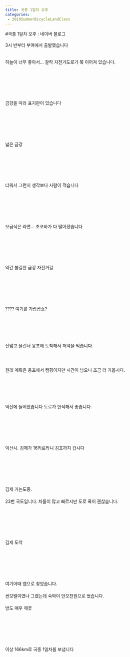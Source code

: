 ```yaml
---
title: 국종 1일차 오후
categories:
 - 2019SummerBicycleLandClass
---
```

#국종 1일차 오후 : 네이버 블로그
<div class="wrap_rabbit pcol2 _param(1) _postViewArea221569468162" id="post-view221569468162">
<!-- Rabbit HTML --><div class="se-viewer se-theme-default" lang="ko-KR">
<!-- SE_DOC_HEADER_END -->
<div class="se-main-container">
<div class="se-component se-text se-l-default" id="SE-6053e430-963e-11e9-b9f7-73f0da87d933">
<div class="se-component-content">
<div class="se-section se-section-text se-l-default">
<div class="se-module se-module-text"><!-- SE-TEXT { --><p class="se-text-paragraph se-text-paragraph-align-" id="SE-91efdcfc-9640-11e9-b9f7-a3973fb7d2e5" style="line-height:1.8;"><span class="se-fs- se-ff-" id="SE-dba4938b-9640-11e9-b9f7-fdd9ce707b17" style="">3시 반부터 부여에서 출발했습니다</span></p><!-- } SE-TEXT --></div>
</div>
</div>
</div> <div class="se-component se-image se-l-default" id="SE-60503aa3-963e-11e9-b9f7-f77fb42c08ff">
<div class="se-component-content se-component-content-fit">
<div class="se-section se-section-image se-l-default se-section-align-">
<a class="se-module se-module-image __se_image_link __se_link" data-linkdata='{"id" : "SE-60503aa3-963e-11e9-b9f7-f77fb42c08ff", "src" : "https://postfiles.pstatic.net/MjAxOTA2MjRfMTUx/MDAxNTYxMzUzOTEzODk5.Tq58HujtMiBf8lcyjsvjx-cuYSmLQAczQXLhboghuz4g.ScUkXcajAULLlBRtHiqtqpRXFnW5groNeGMes-3KB5wg.JPEG.dls32208/20190623_145757.jpg", "linkUse" : "false", "link" : ""}' data-linktype="img" href="#" onclick="return false;" style=" ">
<img alt="" class="se-image-resource" data-height="1600" data-lazy-src="https://postfiles.pstatic.net/MjAxOTA2MjRfMTUx/MDAxNTYxMzUzOTEzODk5.Tq58HujtMiBf8lcyjsvjx-cuYSmLQAczQXLhboghuz4g.ScUkXcajAULLlBRtHiqtqpRXFnW5groNeGMes-3KB5wg.JPEG.dls32208/20190623_145757.jpg?type=w966" data-width="900" src="https://postfiles.pstatic.net/MjAxOTA2MjRfMTUx/MDAxNTYxMzUzOTEzODk5.Tq58HujtMiBf8lcyjsvjx-cuYSmLQAczQXLhboghuz4g.ScUkXcajAULLlBRtHiqtqpRXFnW5groNeGMes-3KB5wg.JPEG.dls32208/20190623_145757.jpg?type=w80_blur">
</img></a> </div>
</div>
</div> <div class="se-component se-text se-l-default" id="SE-634ba06d-963e-11e9-b9f7-470417fbdcfb">
<div class="se-component-content">
<div class="se-section se-section-text se-l-default">
<div class="se-module se-module-text"><!-- SE-TEXT { --><p class="se-text-paragraph se-text-paragraph-align-" id="SE-dba4e1ad-9640-11e9-b9f7-159b9fc42b3e" style="line-height:1.8;"><span class="se-fs- se-ff-" id="SE-dba4e1ac-9640-11e9-b9f7-350009fe85f1" style="">하늘이 너무 좋아서... 찰칵 자전거도로가 쭉 이어져 있습니다.</span></p><!-- } SE-TEXT --><!-- SE-TEXT { --><p class="se-text-paragraph se-text-paragraph-align-" id="SE-dba508bf-9640-11e9-b9f7-f5c4b2b48d67" style="line-height:1.8;"><span class="se-fs- se-ff-" id="SE-dba508be-9640-11e9-b9f7-5122c4b43559" style="">​</span></p><!-- } SE-TEXT --><!-- SE-TEXT { --><p class="se-text-paragraph se-text-paragraph-align-" id="SE-dba508c1-9640-11e9-b9f7-c3725edfdccb" style="line-height:1.8;"><span class="se-fs- se-ff-" id="SE-dba508c0-9640-11e9-b9f7-238c63ab7365" style="">​</span></p><!-- } SE-TEXT --></div>
</div>
</div>
</div> <div class="se-component se-image se-l-default" id="SE-605061b4-963e-11e9-b9f7-d32cb2652556">
<div class="se-component-content se-component-content-fit">
<div class="se-section se-section-image se-l-default se-section-align-">
<a class="se-module se-module-image __se_image_link __se_link" data-linkdata='{"id" : "SE-605061b4-963e-11e9-b9f7-d32cb2652556", "src" : "https://postfiles.pstatic.net/MjAxOTA2MjRfMjI1/MDAxNTYxMzUzOTIyNzM1.gXPzRW3c7wFk_pvLibo_eq5shSOrOxHtDd_zX9Q69QYg.-2v5rBEuEpq9k_S_OLf6rxtMv6LUbvZpV5_1SyJVYGAg.JPEG.dls32208/20190623_151516.jpg", "linkUse" : "false", "link" : ""}' data-linktype="img" href="#" onclick="return false;" style=" ">
<img alt="" class="se-image-resource" data-height="1600" data-lazy-src="https://postfiles.pstatic.net/MjAxOTA2MjRfMjI1/MDAxNTYxMzUzOTIyNzM1.gXPzRW3c7wFk_pvLibo_eq5shSOrOxHtDd_zX9Q69QYg.-2v5rBEuEpq9k_S_OLf6rxtMv6LUbvZpV5_1SyJVYGAg.JPEG.dls32208/20190623_151516.jpg?type=w966" data-width="900" src="https://postfiles.pstatic.net/MjAxOTA2MjRfMjI1/MDAxNTYxMzUzOTIyNzM1.gXPzRW3c7wFk_pvLibo_eq5shSOrOxHtDd_zX9Q69QYg.-2v5rBEuEpq9k_S_OLf6rxtMv6LUbvZpV5_1SyJVYGAg.JPEG.dls32208/20190623_151516.jpg?type=w80_blur">
</img></a> </div>
</div>
</div> <div class="se-component se-text se-l-default" id="SE-6ce5aa34-963e-11e9-b9f7-07be511cb85d">
<div class="se-component-content">
<div class="se-section se-section-text se-l-default">
<div class="se-module se-module-text"><!-- SE-TEXT { --><p class="se-text-paragraph se-text-paragraph-align-" id="SE-91f11584-9640-11e9-b9f7-b9c6463e2db6" style="line-height:1.8;"><span class="se-fs- se-ff-" id="SE-dba556e2-9640-11e9-b9f7-55e594df465d" style="">금강을 따라 표지판이 있습니다</span></p><!-- } SE-TEXT --><!-- SE-TEXT { --><p class="se-text-paragraph se-text-paragraph-align-" id="SE-dba57df4-9640-11e9-b9f7-174c57192158" style="line-height:1.8;"><span class="se-fs- se-ff-" id="SE-dba57df3-9640-11e9-b9f7-f912c9837321" style="">​</span></p><!-- } SE-TEXT --><!-- SE-TEXT { --><p class="se-text-paragraph se-text-paragraph-align-" id="SE-dba57df6-9640-11e9-b9f7-6bb87999bb1a" style="line-height:1.8;"><span class="se-fs- se-ff-" id="SE-dba57df5-9640-11e9-b9f7-dbce0d55689c" style="">​</span></p><!-- } SE-TEXT --></div>
</div>
</div>
</div> <div class="se-component se-image se-l-default" id="SE-605088c5-963e-11e9-b9f7-0fc13c3cf68b">
<div class="se-component-content se-component-content-fit">
<div class="se-section se-section-image se-l-default se-section-align-">
<a class="se-module se-module-image __se_image_link __se_link" data-linkdata='{"id" : "SE-605088c5-963e-11e9-b9f7-0fc13c3cf68b", "src" : "https://postfiles.pstatic.net/MjAxOTA2MjRfMjAg/MDAxNTYxMzUzOTI1OTk4.zckh9ynk5pvMvdbfNLfLsRTMKvqi_YOK7kVjov_l62Ig.tlnQw2UQH_cQdJxVFSSL2fnQUqIfKgqLG8UDuFTwbZkg.JPEG.dls32208/20190623_152146.jpg", "linkUse" : "false", "link" : ""}' data-linktype="img" href="#" onclick="return false;" style=" ">
<img alt="" class="se-image-resource" data-height="1600" data-lazy-src="https://postfiles.pstatic.net/MjAxOTA2MjRfMjAg/MDAxNTYxMzUzOTI1OTk4.zckh9ynk5pvMvdbfNLfLsRTMKvqi_YOK7kVjov_l62Ig.tlnQw2UQH_cQdJxVFSSL2fnQUqIfKgqLG8UDuFTwbZkg.JPEG.dls32208/20190623_152146.jpg?type=w966" data-width="900" src="https://postfiles.pstatic.net/MjAxOTA2MjRfMjAg/MDAxNTYxMzUzOTI1OTk4.zckh9ynk5pvMvdbfNLfLsRTMKvqi_YOK7kVjov_l62Ig.tlnQw2UQH_cQdJxVFSSL2fnQUqIfKgqLG8UDuFTwbZkg.JPEG.dls32208/20190623_152146.jpg?type=w80_blur">
</img></a> </div>
</div>
</div> <div class="se-component se-text se-l-default" id="SE-7363cd51-963e-11e9-b9f7-b3d03209092e">
<div class="se-component-content">
<div class="se-section se-section-text se-l-default">
<div class="se-module se-module-text"><!-- SE-TEXT { --><p class="se-text-paragraph se-text-paragraph-align-" id="SE-91f1b1ca-9640-11e9-b9f7-df066d8c27d5" style="line-height:1.8;"><span class="se-fs- se-ff-" id="SE-dba5f327-9640-11e9-b9f7-4b27d9c699dd" style="">넓은 금강</span></p><!-- } SE-TEXT --><!-- SE-TEXT { --><p class="se-text-paragraph se-text-paragraph-align-" id="SE-dba5f329-9640-11e9-b9f7-55b90088f0e9" style="line-height:1.8;"><span class="se-fs- se-ff-" id="SE-dba5f328-9640-11e9-b9f7-a96d0c30d8c3" style="">​</span></p><!-- } SE-TEXT --><!-- SE-TEXT { --><p class="se-text-paragraph se-text-paragraph-align-" id="SE-dba5f32b-9640-11e9-b9f7-6dba4c668ff6" style="line-height:1.8;"><span class="se-fs- se-ff-" id="SE-dba5f32a-9640-11e9-b9f7-8342c3ae5bbc" style="">​</span></p><!-- } SE-TEXT --></div>
</div>
</div>
</div> <div class="se-component se-image se-l-default" id="SE-605088c6-963e-11e9-b9f7-cfff0faafdd1">
<div class="se-component-content se-component-content-fit">
<div class="se-section se-section-image se-l-default se-section-align-">
<a class="se-module se-module-image __se_image_link __se_link" data-linkdata='{"id" : "SE-605088c6-963e-11e9-b9f7-cfff0faafdd1", "src" : "https://postfiles.pstatic.net/MjAxOTA2MjRfMTUg/MDAxNTYxMzUzOTI4NTA4.s8tY_BjN1OL40S2eyyUu_xpg4DNvhTeGxN8SIHid3aUg.3rT-2qoCW1BhkwKXnJ8iLulk-s13UVhFONZzYgeexNcg.JPEG.dls32208/20190623_161657.jpg", "linkUse" : "false", "link" : ""}' data-linktype="img" href="#" onclick="return false;" style=" ">
<img alt="" class="se-image-resource" data-height="506" data-lazy-src="https://postfiles.pstatic.net/MjAxOTA2MjRfMTUg/MDAxNTYxMzUzOTI4NTA4.s8tY_BjN1OL40S2eyyUu_xpg4DNvhTeGxN8SIHid3aUg.3rT-2qoCW1BhkwKXnJ8iLulk-s13UVhFONZzYgeexNcg.JPEG.dls32208/20190623_161657.jpg?type=w966" data-width="900" src="https://postfiles.pstatic.net/MjAxOTA2MjRfMTUg/MDAxNTYxMzUzOTI4NTA4.s8tY_BjN1OL40S2eyyUu_xpg4DNvhTeGxN8SIHid3aUg.3rT-2qoCW1BhkwKXnJ8iLulk-s13UVhFONZzYgeexNcg.JPEG.dls32208/20190623_161657.jpg?type=w80_blur">
</img></a> </div>
</div>
</div> <div class="se-component se-text se-l-default" id="SE-79ac3b7e-963e-11e9-b9f7-2389393234ed">
<div class="se-component-content">
<div class="se-section se-section-text se-l-default">
<div class="se-module se-module-text"><!-- SE-TEXT { --><p class="se-text-paragraph se-text-paragraph-align-" id="SE-91f22700-9640-11e9-b9f7-7b816baf9f81" style="line-height:1.8;"><span class="se-fs- se-ff-" id="SE-dba6685c-9640-11e9-b9f7-6d6d679aabd3" style="">더워서 그런지 생각보다 사람이 적습니다</span></p><!-- } SE-TEXT --><!-- SE-TEXT { --><p class="se-text-paragraph se-text-paragraph-align-" id="SE-dba6685e-9640-11e9-b9f7-a93ef80119eb" style="line-height:1.8;"><span class="se-fs- se-ff-" id="SE-dba6685d-9640-11e9-b9f7-cb71a9b7de9b" style="">​</span></p><!-- } SE-TEXT --><!-- SE-TEXT { --><p class="se-text-paragraph se-text-paragraph-align-" id="SE-dba66860-9640-11e9-b9f7-819805ba56a3" style="line-height:1.8;"><span class="se-fs- se-ff-" id="SE-dba6685f-9640-11e9-b9f7-73df3d965bb1" style="">​</span></p><!-- } SE-TEXT --></div>
</div>
</div>
</div> <div class="se-component se-image se-l-default" id="SE-6050afd7-963e-11e9-b9f7-b1b657c38bca">
<div class="se-component-content se-component-content-fit">
<div class="se-section se-section-image se-l-default se-section-align-">
<a class="se-module se-module-image __se_image_link __se_link" data-linkdata='{"id" : "SE-6050afd7-963e-11e9-b9f7-b1b657c38bca", "src" : "https://postfiles.pstatic.net/MjAxOTA2MjRfMjcx/MDAxNTYxMzUzOTMyMTM5.wdL-zEbS7BK4HT8ELJZ4uHpWcDJhfN1a_lO7ozcYtlQg.ArsqPq1iV7Yck1hsO5yc1WnCb8um6Csfl1pKCH9KTnMg.JPEG.dls32208/20190623_164504.jpg", "linkUse" : "false", "link" : ""}' data-linktype="img" href="#" onclick="return false;" style=" ">
<img alt="" class="se-image-resource" data-height="1600" data-lazy-src="https://postfiles.pstatic.net/MjAxOTA2MjRfMjcx/MDAxNTYxMzUzOTMyMTM5.wdL-zEbS7BK4HT8ELJZ4uHpWcDJhfN1a_lO7ozcYtlQg.ArsqPq1iV7Yck1hsO5yc1WnCb8um6Csfl1pKCH9KTnMg.JPEG.dls32208/20190623_164504.jpg?type=w966" data-width="900" src="https://postfiles.pstatic.net/MjAxOTA2MjRfMjcx/MDAxNTYxMzUzOTMyMTM5.wdL-zEbS7BK4HT8ELJZ4uHpWcDJhfN1a_lO7ozcYtlQg.ArsqPq1iV7Yck1hsO5yc1WnCb8um6Csfl1pKCH9KTnMg.JPEG.dls32208/20190623_164504.jpg?type=w80_blur"/>
</a> </div>
</div>
</div> <div class="se-component se-text se-l-default" id="SE-8ae4a6b5-963e-11e9-b9f7-37647180e575">
<div class="se-component-content">
<div class="se-section se-section-text se-l-default">
<div class="se-module se-module-text"><!-- SE-TEXT { --><p class="se-text-paragraph se-text-paragraph-align-" id="SE-91f29c36-9640-11e9-b9f7-3bc4e8c1aedf" style="line-height:1.8;"><span class="se-fs- se-ff-" id="SE-dba6b681-9640-11e9-b9f7-a3a503aa0ac2" style="">보급식은 라면... 초코바가 다 떨어졌습니다</span></p><!-- } SE-TEXT --><!-- SE-TEXT { --><p class="se-text-paragraph se-text-paragraph-align-" id="SE-dba6dd93-9640-11e9-b9f7-a95f4f3159cf" style="line-height:1.8;"><span class="se-fs- se-ff-" id="SE-dba6dd92-9640-11e9-b9f7-2d98dbfd5817" style="">​</span></p><!-- } SE-TEXT --><!-- SE-TEXT { --><p class="se-text-paragraph se-text-paragraph-align-" id="SE-dba6dd95-9640-11e9-b9f7-0922fc737d96" style="line-height:1.8;"><span class="se-fs- se-ff-" id="SE-dba6dd94-9640-11e9-b9f7-75a83f0143cd" style="">​</span></p><!-- } SE-TEXT --></div>
</div>
</div>
</div> <div class="se-component se-image se-l-default" id="SE-6050afd8-963e-11e9-b9f7-616ebb47a210">
<div class="se-component-content se-component-content-fit">
<div class="se-section se-section-image se-l-default se-section-align-">
<a class="se-module se-module-image __se_image_link __se_link" data-linkdata='{"id" : "SE-6050afd8-963e-11e9-b9f7-616ebb47a210", "src" : "https://postfiles.pstatic.net/MjAxOTA2MjRfMTIw/MDAxNTYxMzUzOTM2ODMy.p77VVnmZak3XrRB9Dotcie_pEeIWI6J7x5RfxZk26tcg.3M1KuOfSRIzwyUKVDCmY3Q-KFAiUKPP9rlPcvD2EkCcg.JPEG.dls32208/20190623_164641.jpg", "linkUse" : "false", "link" : ""}' data-linktype="img" href="#" onclick="return false;" style=" ">
<img alt="" class="se-image-resource" data-height="1600" data-lazy-src="https://postfiles.pstatic.net/MjAxOTA2MjRfMTIw/MDAxNTYxMzUzOTM2ODMy.p77VVnmZak3XrRB9Dotcie_pEeIWI6J7x5RfxZk26tcg.3M1KuOfSRIzwyUKVDCmY3Q-KFAiUKPP9rlPcvD2EkCcg.JPEG.dls32208/20190623_164641.jpg?type=w966" data-width="900" src="https://postfiles.pstatic.net/MjAxOTA2MjRfMTIw/MDAxNTYxMzUzOTM2ODMy.p77VVnmZak3XrRB9Dotcie_pEeIWI6J7x5RfxZk26tcg.3M1KuOfSRIzwyUKVDCmY3Q-KFAiUKPP9rlPcvD2EkCcg.JPEG.dls32208/20190623_164641.jpg?type=w80_blur"/>
</a> </div>
</div>
</div> <div class="se-component se-text se-l-default" id="SE-983ddb5c-963e-11e9-b9f7-cb033f9381d2">
<div class="se-component-content">
<div class="se-section se-section-text se-l-default">
<div class="se-module se-module-text"><!-- SE-TEXT { --><p class="se-text-paragraph se-text-paragraph-align-" id="SE-91f3116c-9640-11e9-b9f7-45d90ae0f938" style="line-height:1.8;"><span class="se-fs- se-ff-" id="SE-dba72bb6-9640-11e9-b9f7-8177ad448f4b" style="">약간 불길한 금강 자전거길</span></p><!-- } SE-TEXT --><!-- SE-TEXT { --><p class="se-text-paragraph se-text-paragraph-align-" id="SE-dba72bb8-9640-11e9-b9f7-a54612be3c2c" style="line-height:1.8;"><span class="se-fs- se-ff-" id="SE-dba72bb7-9640-11e9-b9f7-c18d81ce4e76" style="">​</span></p><!-- } SE-TEXT --><!-- SE-TEXT { --><p class="se-text-paragraph se-text-paragraph-align-" id="SE-dba72bba-9640-11e9-b9f7-612587c4c286" style="line-height:1.8;"><span class="se-fs- se-ff-" id="SE-dba72bb9-9640-11e9-b9f7-b51409ece6d5" style="">​</span></p><!-- } SE-TEXT --></div>
</div>
</div>
</div> <div class="se-component se-image se-l-default" id="SE-6050d6e9-963e-11e9-b9f7-c95a66e69136">
<div class="se-component-content se-component-content-fit">
<div class="se-section se-section-image se-l-default se-section-align-">
<a class="se-module se-module-image __se_image_link __se_link" data-linkdata='{"id" : "SE-6050d6e9-963e-11e9-b9f7-c95a66e69136", "src" : "https://postfiles.pstatic.net/MjAxOTA2MjRfMjAy/MDAxNTYxMzUzOTUyMTAx.jl--Bo_wF6Oqr1GH9s8MCfkb0sDdir6RAJRGf2ax-uMg.3prnem6ZfczcMYG322c-p6iGldlPi2nADtDUhrjadu0g.JPEG.dls32208/20190623_164903.jpg", "linkUse" : "false", "link" : ""}' data-linktype="img" href="#" onclick="return false;" style=" ">
<img alt="" class="se-image-resource" data-height="1600" data-lazy-src="https://postfiles.pstatic.net/MjAxOTA2MjRfMjAy/MDAxNTYxMzUzOTUyMTAx.jl--Bo_wF6Oqr1GH9s8MCfkb0sDdir6RAJRGf2ax-uMg.3prnem6ZfczcMYG322c-p6iGldlPi2nADtDUhrjadu0g.JPEG.dls32208/20190623_164903.jpg?type=w966" data-width="900" src="https://postfiles.pstatic.net/MjAxOTA2MjRfMjAy/MDAxNTYxMzUzOTUyMTAx.jl--Bo_wF6Oqr1GH9s8MCfkb0sDdir6RAJRGf2ax-uMg.3prnem6ZfczcMYG322c-p6iGldlPi2nADtDUhrjadu0g.JPEG.dls32208/20190623_164903.jpg?type=w80_blur"/>
</a> </div>
</div>
</div> <div class="se-component se-text se-l-default" id="SE-9891d1d1-963f-11e9-b9f7-51f2626525da">
<div class="se-component-content">
<div class="se-section se-section-text se-l-default">
<div class="se-module se-module-text"><!-- SE-TEXT { --><p class="se-text-paragraph se-text-paragraph-align-" id="SE-96c9a00a-9640-11e9-b9f7-4d7f26712afb" style="line-height:1.8;"><span class="se-fs- se-ff-" id="SE-dba7a0eb-9640-11e9-b9f7-0dbaeeb40aeb" style="">???? 여기를 가랍곱쇼?</span></p><!-- } SE-TEXT --><!-- SE-TEXT { --><p class="se-text-paragraph se-text-paragraph-align-" id="SE-96c9a00b-9640-11e9-b9f7-9d4c05477bf8" style="line-height:1.8;"><span class="se-fs- se-ff-" id="SE-dba7a0ec-9640-11e9-b9f7-c3b297398664" style="">​</span></p><!-- } SE-TEXT --><!-- SE-TEXT { --><p class="se-text-paragraph se-text-paragraph-align-" id="SE-96c9a00c-9640-11e9-b9f7-976052562a07" style="line-height:1.8;"><span class="se-fs- se-ff-" id="SE-dba7a0ed-9640-11e9-b9f7-f1f5c31f841e" style="">​</span></p><!-- } SE-TEXT --><!-- SE-TEXT { --><p class="se-text-paragraph se-text-paragraph-align-" id="SE-96c9a00d-9640-11e9-b9f7-938c62faf891" style="line-height:1.8;"><span class="se-fs- se-ff-" id="SE-dba7a0ee-9640-11e9-b9f7-b9b8b48bc717" style="">산넘고 물건너 웅포에 도착해서 저녁을 먹습니다.</span></p><!-- } SE-TEXT --><!-- SE-TEXT { --><p class="se-text-paragraph se-text-paragraph-align-" id="SE-96c9a00e-9640-11e9-b9f7-cf4ed00ea606" style="line-height:1.8;"><span class="se-fs- se-ff-" id="SE-dba7a0ef-9640-11e9-b9f7-8da1a46c0b49" style="">​</span></p><!-- } SE-TEXT --><!-- SE-TEXT { --><p class="se-text-paragraph se-text-paragraph-align-" id="SE-96c9a00f-9640-11e9-b9f7-0dfbd8e953a8" style="line-height:1.8;"><span class="se-fs- se-ff-" id="SE-dba7a0f0-9640-11e9-b9f7-0d65dbd4bc38" style="">원래 계획은 웅포에서 캠핑이지만 시간이 남으니 조금 더 가봅시다.</span></p><!-- } SE-TEXT --><!-- SE-TEXT { --><p class="se-text-paragraph se-text-paragraph-align-" id="SE-96c9a010-9640-11e9-b9f7-1f51ce8aadee" style="line-height:1.8;"><span class="se-fs- se-ff-" id="SE-dba7c801-9640-11e9-b9f7-93172d1d184b" style="">​</span></p><!-- } SE-TEXT --><!-- SE-TEXT { --><p class="se-text-paragraph se-text-paragraph-align-" id="SE-96c9a011-9640-11e9-b9f7-ed40ae9de239" style="line-height:1.8;"><span class="se-fs- se-ff-" id="SE-dba7c802-9640-11e9-b9f7-cb0c9c6da398" style="">​</span></p><!-- } SE-TEXT --><!-- SE-TEXT { --><p class="se-text-paragraph se-text-paragraph-align-" id="SE-91f3adc2-9640-11e9-b9f7-b5651d455b2f" style="line-height:1.8;"><span class="se-fs- se-ff-" id="SE-dba7c803-9640-11e9-b9f7-2d472ffa0112" style="">익산에 들어왔습니다 도로가 한적해서 좋습니다.</span></p><!-- } SE-TEXT --></div>
</div>
</div>
</div> <div class="se-component se-image se-l-default" id="SE-6050d6ea-963e-11e9-b9f7-4515aa9913ec">
<div class="se-component-content se-component-content-fit">
<div class="se-section se-section-image se-l-default se-section-align-">
<a class="se-module se-module-image __se_image_link __se_link" data-linkdata='{"id" : "SE-6050d6ea-963e-11e9-b9f7-4515aa9913ec", "src" : "https://postfiles.pstatic.net/MjAxOTA2MjRfNjUg/MDAxNTYxMzUzOTU3NTI1.d5c03w-vyRa1hVIELGug0kYWS6LYg2l6ghtd0SItSgAg.Osb4d5530gB92wOfBGFZ7qAqu79fKYIGKB3Shqmnyfog.JPEG.dls32208/20190623_183938.jpg", "linkUse" : "false", "link" : ""}' data-linktype="img" href="#" onclick="return false;" style=" ">
<img alt="" class="se-image-resource" data-height="1600" data-lazy-src="https://postfiles.pstatic.net/MjAxOTA2MjRfNjUg/MDAxNTYxMzUzOTU3NTI1.d5c03w-vyRa1hVIELGug0kYWS6LYg2l6ghtd0SItSgAg.Osb4d5530gB92wOfBGFZ7qAqu79fKYIGKB3Shqmnyfog.JPEG.dls32208/20190623_183938.jpg?type=w966" data-width="900" src="https://postfiles.pstatic.net/MjAxOTA2MjRfNjUg/MDAxNTYxMzUzOTU3NTI1.d5c03w-vyRa1hVIELGug0kYWS6LYg2l6ghtd0SItSgAg.Osb4d5530gB92wOfBGFZ7qAqu79fKYIGKB3Shqmnyfog.JPEG.dls32208/20190623_183938.jpg?type=w80_blur"/>
</a> </div>
</div>
</div> <div class="se-component se-text se-l-default" id="SE-f65ebb16-963f-11e9-b9f7-3366668153f5">
<div class="se-component-content">
<div class="se-section se-section-text se-l-default">
<div class="se-module se-module-text"><!-- SE-TEXT { --><p class="se-text-paragraph se-text-paragraph-align-" id="SE-96cbea04-9640-11e9-b9f7-7124d52a9607" style="line-height:1.8;"><span class="se-fs- se-ff-" id="SE-dba8d974-9640-11e9-b9f7-93e746b8cf2c" style="">​</span></p><!-- } SE-TEXT --><!-- SE-TEXT { --><p class="se-text-paragraph se-text-paragraph-align-" id="SE-96cbea05-9640-11e9-b9f7-b56503b62e3b" style="line-height:1.8;"><span class="se-fs- se-ff-" id="SE-dba8d975-9640-11e9-b9f7-85e8abe10de5" style="">​</span></p><!-- } SE-TEXT --><!-- SE-TEXT { --><p class="se-text-paragraph se-text-paragraph-align-" id="SE-91f422f8-9640-11e9-b9f7-cf08c0b44c6b" style="line-height:1.8;"><span class="se-fs- se-ff-" id="SE-dba8d976-9640-11e9-b9f7-c3a376e2dbeb" style="">익산시. 김제가 16키로라니 김포까지 갑시다</span></p><!-- } SE-TEXT --></div>
</div>
</div>
</div> <div class="se-component se-image se-l-default" id="SE-6050fdfb-963e-11e9-b9f7-8929f15b25e8">
<div class="se-component-content se-component-content-fit">
<div class="se-section se-section-image se-l-default se-section-align-">
<a class="se-module se-module-image __se_image_link __se_link" data-linkdata='{"id" : "SE-6050fdfb-963e-11e9-b9f7-8929f15b25e8", "src" : "https://postfiles.pstatic.net/MjAxOTA2MjRfMjQg/MDAxNTYxMzUzOTYwNTg0.TerR0WPfih71E6WJouvoXmw-viWjMyHsNxIE6dmYxeMg.ifCkBbdzkqbfFsNBnABzrTD0kmWgJIYP7tyxMsQq6Kgg.JPEG.dls32208/20190623_185700.jpg", "linkUse" : "false", "link" : ""}' data-linktype="img" href="#" onclick="return false;" style=" ">
<img alt="" class="se-image-resource" data-height="1600" data-lazy-src="https://postfiles.pstatic.net/MjAxOTA2MjRfMjQg/MDAxNTYxMzUzOTYwNTg0.TerR0WPfih71E6WJouvoXmw-viWjMyHsNxIE6dmYxeMg.ifCkBbdzkqbfFsNBnABzrTD0kmWgJIYP7tyxMsQq6Kgg.JPEG.dls32208/20190623_185700.jpg?type=w966" data-width="900" src="https://postfiles.pstatic.net/MjAxOTA2MjRfMjQg/MDAxNTYxMzUzOTYwNTg0.TerR0WPfih71E6WJouvoXmw-viWjMyHsNxIE6dmYxeMg.ifCkBbdzkqbfFsNBnABzrTD0kmWgJIYP7tyxMsQq6Kgg.JPEG.dls32208/20190623_185700.jpg?type=w80_blur"/>
</a> </div>
</div>
</div> <div class="se-component se-text se-l-default" id="SE-0980f3ff-9640-11e9-b9f7-2de8c2b5a735">
<div class="se-component-content">
<div class="se-section se-section-text se-l-default">
<div class="se-module se-module-text"><!-- SE-TEXT { --><p class="se-text-paragraph se-text-paragraph-align-" id="SE-96cde5d8-9640-11e9-b9f7-318aba3e027a" style="line-height:1.8;"><span class="se-fs- se-ff-" id="SE-dba92797-9640-11e9-b9f7-0774f5cb558a" style="">​</span></p><!-- } SE-TEXT --><!-- SE-TEXT { --><p class="se-text-paragraph se-text-paragraph-align-" id="SE-96cde5d9-9640-11e9-b9f7-918b7eb13a8e" style="line-height:1.8;"><span class="se-fs- se-ff-" id="SE-dba92798-9640-11e9-b9f7-d5241d1d000e" style="">​</span></p><!-- } SE-TEXT --><!-- SE-TEXT { --><p class="se-text-paragraph se-text-paragraph-align-" id="SE-96cde5da-9640-11e9-b9f7-7976e0adc62e" style="line-height:1.8;"><span class="se-fs- se-ff-" id="SE-dba92799-9640-11e9-b9f7-0d1d3478c642" style="">김제 가는도중.</span></p><!-- } SE-TEXT --><!-- SE-TEXT { --><p class="se-text-paragraph se-text-paragraph-align-" id="SE-91f4bf40-9640-11e9-b9f7-f9e4ea0c7502" style="line-height:1.8;"><span class="se-fs- se-ff-" id="SE-dba9279a-9640-11e9-b9f7-f3f2ded3cb2f" style="">23번 국도입니다. 차들이 많고 빠르지만 도로 폭이 괜찮습니다.</span></p><!-- } SE-TEXT --></div>
</div>
</div>
</div> <div class="se-component se-image se-l-default" id="SE-6050fdfc-963e-11e9-b9f7-ef8180e5350a">
<div class="se-component-content se-component-content-fit">
<div class="se-section se-section-image se-l-default se-section-align-">
<a class="se-module se-module-image __se_image_link __se_link" data-linkdata='{"id" : "SE-6050fdfc-963e-11e9-b9f7-ef8180e5350a", "src" : "https://postfiles.pstatic.net/MjAxOTA2MjRfMjMg/MDAxNTYxMzUzOTYyNDUz.u4JRKPPuk7nu5YecQ48U4_9g3uvYTGrTDLmUiGu4ko0g.biBpogsPGF0-jtNPu9Xto8MSN8HapShvrFoKMh2SRaAg.JPEG.dls32208/20190623_190745.jpg", "linkUse" : "false", "link" : ""}' data-linktype="img" href="#" onclick="return false;" style=" ">
<img alt="" class="se-image-resource" data-height="506" data-lazy-src="https://postfiles.pstatic.net/MjAxOTA2MjRfMjMg/MDAxNTYxMzUzOTYyNDUz.u4JRKPPuk7nu5YecQ48U4_9g3uvYTGrTDLmUiGu4ko0g.biBpogsPGF0-jtNPu9Xto8MSN8HapShvrFoKMh2SRaAg.JPEG.dls32208/20190623_190745.jpg?type=w966" data-width="900" src="https://postfiles.pstatic.net/MjAxOTA2MjRfMjMg/MDAxNTYxMzUzOTYyNDUz.u4JRKPPuk7nu5YecQ48U4_9g3uvYTGrTDLmUiGu4ko0g.biBpogsPGF0-jtNPu9Xto8MSN8HapShvrFoKMh2SRaAg.JPEG.dls32208/20190623_190745.jpg?type=w80_blur"/>
</a> </div>
</div>
</div> <div class="se-component se-text se-l-default" id="SE-0e714c3c-9640-11e9-b9f7-b1d13f065145">
<div class="se-component-content">
<div class="se-section se-section-text se-l-default">
<div class="se-module se-module-text"><!-- SE-TEXT { --><p class="se-text-paragraph se-text-paragraph-align-" id="SE-96d02fcd-9640-11e9-b9f7-293825667264" style="line-height:1.8;"><span class="se-fs- se-ff-" id="SE-dba975bb-9640-11e9-b9f7-dfd4ca432c1d" style="">​</span></p><!-- } SE-TEXT --><!-- SE-TEXT { --><p class="se-text-paragraph se-text-paragraph-align-" id="SE-96d02fce-9640-11e9-b9f7-df7787e49527" style="line-height:1.8;"><span class="se-fs- se-ff-" id="SE-dba99ccc-9640-11e9-b9f7-f90d2bef5f8c" style="">​</span></p><!-- } SE-TEXT --><!-- SE-TEXT { --><p class="se-text-paragraph se-text-paragraph-align-" id="SE-91f50d66-9640-11e9-b9f7-3bbf458916f5" style="line-height:1.8;"><span class="se-fs- se-ff-" id="SE-dba99ccd-9640-11e9-b9f7-7d64193ee8ef" style="">김제 도착</span></p><!-- } SE-TEXT --></div>
</div>
</div>
</div> <div class="se-component se-image se-l-default" id="SE-6050fdfd-963e-11e9-b9f7-998bb731e087">
<div class="se-component-content se-component-content-fit">
<div class="se-section se-section-image se-l-default se-section-align-">
<a class="se-module se-module-image __se_image_link __se_link" data-linkdata='{"id" : "SE-6050fdfd-963e-11e9-b9f7-998bb731e087", "src" : "https://postfiles.pstatic.net/MjAxOTA2MjRfMjI1/MDAxNTYxMzUzOTYzOTg4.QIAyn07XJLSG-ODoheacaMxojp7s1EaDpz5R9IEGGkkg.IzteCqKrBMzVfuox0WALLG4E5cH0B-yhC_NBSTTXBQcg.JPEG.dls32208/20190623_195927.jpg", "linkUse" : "false", "link" : ""}' data-linktype="img" href="#" onclick="return false;" style=" ">
<img alt="" class="se-image-resource" data-height="506" data-lazy-src="https://postfiles.pstatic.net/MjAxOTA2MjRfMjI1/MDAxNTYxMzUzOTYzOTg4.QIAyn07XJLSG-ODoheacaMxojp7s1EaDpz5R9IEGGkkg.IzteCqKrBMzVfuox0WALLG4E5cH0B-yhC_NBSTTXBQcg.JPEG.dls32208/20190623_195927.jpg?type=w966" data-width="900" src="https://postfiles.pstatic.net/MjAxOTA2MjRfMjI1/MDAxNTYxMzUzOTYzOTg4.QIAyn07XJLSG-ODoheacaMxojp7s1EaDpz5R9IEGGkkg.IzteCqKrBMzVfuox0WALLG4E5cH0B-yhC_NBSTTXBQcg.JPEG.dls32208/20190623_195927.jpg?type=w80_blur"/>
</a> </div>
</div>
</div> <div class="se-component se-text se-l-default" id="SE-44a24841-9640-11e9-b9f7-2fc0548fe88f">
<div class="se-component-content">
<div class="se-section se-section-text se-l-default">
<div class="se-module se-module-text"><!-- SE-TEXT { --><p class="se-text-paragraph se-text-paragraph-align-" id="SE-96d2edf1-9640-11e9-b9f7-c57a18d0335b" style="line-height:1.8;"><span class="se-fs- se-ff-" id="SE-dba9c3de-9640-11e9-b9f7-0b455f17a8e7" style="">​</span></p><!-- } SE-TEXT --><!-- SE-TEXT { --><p class="se-text-paragraph se-text-paragraph-align-" id="SE-96d2edf2-9640-11e9-b9f7-97a02e3d8b56" style="line-height:1.8;"><span class="se-fs- se-ff-" id="SE-dba9c3df-9640-11e9-b9f7-391ed648081a" style="">​</span></p><!-- } SE-TEXT --><!-- SE-TEXT { --><p class="se-text-paragraph se-text-paragraph-align-" id="SE-96d2edf3-9640-11e9-b9f7-7bcb855da391" style="line-height:1.8;"><span class="se-fs- se-ff-" id="SE-dba9eaf0-9640-11e9-b9f7-7b92f71f91e0" style="">여기어때 앱으로 찾았습니다.</span></p><!-- } SE-TEXT --><!-- SE-TEXT { --><p class="se-text-paragraph se-text-paragraph-align-" id="SE-96d2edf4-9640-11e9-b9f7-7fb03a1334aa" style="line-height:1.8;"><span class="se-fs- se-ff-" id="SE-dba9eaf1-9640-11e9-b9f7-53e18f06274a" style="">썬모텔이였나 그랬는데 숙박이 만오천원으로 쌌습니다.</span></p><!-- } SE-TEXT --><!-- SE-TEXT { --><p class="se-text-paragraph se-text-paragraph-align-" id="SE-91f582a0-9640-11e9-b9f7-f1d997a2bac5" style="line-height:1.8;"><span class="se-fs- se-ff-" id="SE-dba9eaf2-9640-11e9-b9f7-4b5b915e9d6f" style="">방도 매우 깨끗</span></p><!-- } SE-TEXT --></div>
</div>
</div>
</div> <div class="se-component se-image se-l-default" id="SE-6051250e-963e-11e9-b9f7-a592a66d3442">
<div class="se-component-content se-component-content-fit">
<div class="se-section se-section-image se-l-default se-section-align-">
<a class="se-module se-module-image __se_image_link __se_link" data-linkdata='{"id" : "SE-6051250e-963e-11e9-b9f7-a592a66d3442", "src" : "https://postfiles.pstatic.net/MjAxOTA2MjRfMTQz/MDAxNTYxMzUzOTY1Nzkx.eJ5MWxmsVNTeXnAsFu7FwEkDpDaW6Hipr2s8ExYoGS0g.o6EzZYV4wX_nMW60Og0D3MpKp4ROTtV2s0Xb6psnQpwg.JPEG.dls32208/20190623_210158.jpg", "linkUse" : "false", "link" : ""}' data-linktype="img" href="#" onclick="return false;" style=" ">
<img alt="" class="se-image-resource" data-height="506" data-lazy-src="https://postfiles.pstatic.net/MjAxOTA2MjRfMTQz/MDAxNTYxMzUzOTY1Nzkx.eJ5MWxmsVNTeXnAsFu7FwEkDpDaW6Hipr2s8ExYoGS0g.o6EzZYV4wX_nMW60Og0D3MpKp4ROTtV2s0Xb6psnQpwg.JPEG.dls32208/20190623_210158.jpg?type=w966" data-width="900" src="https://postfiles.pstatic.net/MjAxOTA2MjRfMTQz/MDAxNTYxMzUzOTY1Nzkx.eJ5MWxmsVNTeXnAsFu7FwEkDpDaW6Hipr2s8ExYoGS0g.o6EzZYV4wX_nMW60Og0D3MpKp4ROTtV2s0Xb6psnQpwg.JPEG.dls32208/20190623_210158.jpg?type=w80_blur"/>
</a> </div>
</div>
</div> <div class="se-component se-image se-l-default" id="SE-6051250f-963e-11e9-b9f7-35345cc6aa26">
<div class="se-component-content se-component-content-fit">
<div class="se-section se-section-image se-l-default se-section-align-">
<a class="se-module se-module-image __se_image_link __se_link" data-linkdata='{"id" : "SE-6051250f-963e-11e9-b9f7-35345cc6aa26", "src" : "https://postfiles.pstatic.net/MjAxOTA2MjRfNTQg/MDAxNTYxMzUzOTY3MTE1.uq-zWIK3zTAGPpdHMXLIXhuYivVDLO1Q8fGpwLYcH7Ig.0-nm3fjhfN417yHEg34YcT506j8tgLWmGF3FJYGX2Ekg.JPEG.dls32208/20190623_210205.jpg", "linkUse" : "false", "link" : ""}' data-linktype="img" href="#" onclick="return false;" style=" ">
<img alt="" class="se-image-resource" data-height="506" data-lazy-src="https://postfiles.pstatic.net/MjAxOTA2MjRfNTQg/MDAxNTYxMzUzOTY3MTE1.uq-zWIK3zTAGPpdHMXLIXhuYivVDLO1Q8fGpwLYcH7Ig.0-nm3fjhfN417yHEg34YcT506j8tgLWmGF3FJYGX2Ekg.JPEG.dls32208/20190623_210205.jpg?type=w966" data-width="900" src="https://postfiles.pstatic.net/MjAxOTA2MjRfNTQg/MDAxNTYxMzUzOTY3MTE1.uq-zWIK3zTAGPpdHMXLIXhuYivVDLO1Q8fGpwLYcH7Ig.0-nm3fjhfN417yHEg34YcT506j8tgLWmGF3FJYGX2Ekg.JPEG.dls32208/20190623_210205.jpg?type=w80_blur"/>
</a> </div>
</div>
</div> <div class="se-component se-text se-l-default" id="SE-6165dde0-9640-11e9-b9f7-39027909771b">
<div class="se-component-content">
<div class="se-section se-section-text se-l-default">
<div class="se-module se-module-text"><!-- SE-TEXT { --><p class="se-text-paragraph se-text-paragraph-align-" id="SE-96d64958-9640-11e9-b9f7-afa16b9d7624" style="line-height:1.8;"><span class="se-fs- se-ff-" id="SE-dbaa6023-9640-11e9-b9f7-09dcc4d4e10b" style="">​</span></p><!-- } SE-TEXT --><!-- SE-TEXT { --><p class="se-text-paragraph se-text-paragraph-align-" id="SE-96d64959-9640-11e9-b9f7-150c94ed9912" style="line-height:1.8;"><span class="se-fs- se-ff-" id="SE-dbaa6024-9640-11e9-b9f7-6bd6574ddd65" style="">​</span></p><!-- } SE-TEXT --><!-- SE-TEXT { --><p class="se-text-paragraph se-text-paragraph-align-" id="SE-91f645f6-9640-11e9-b9f7-f74c3f7d2366" style="line-height:1.8;"><span class="se-fs- se-ff-" id="SE-dbaa6025-9640-11e9-b9f7-cd3a1de77cf9" style="">이상 166km로 국종 1일차를 보냅니다</span></p><!-- } SE-TEXT --></div>
</div>
</div>
</div> </div>
</div>
</div>